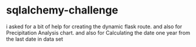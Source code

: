 # sqlalchemy-challenge
i asked for a bit of help for creating the dynamic flask route. and also for Precipitation Analysis chart. and also for Calculating the date one year from the last date in data set
